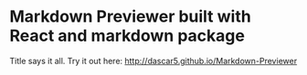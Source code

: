 # Markdown Previewer built with React and markdown package

Title says it all. Try it out here: http://dascar5.github.io/Markdown-Previewer
